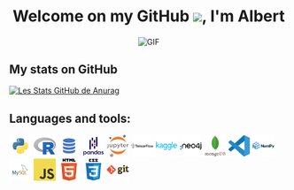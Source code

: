 
<h1 align="center">Welcome on my GitHub <img src="https://raw.githubusercontent.com/MartinHeinz/MartinHeinz/master/wave.gif" width="30px">, I'm Albert</h1>

<p align="center"><img align="center" alt="GIF" src="https://github.com/abhisheknaiidu/abhisheknaiidu/blob/master/code.gif?raw=true" width="500" height="320" /></p>


## My stats on GitHub

[![Les Stats GitHub de Anurag](https://github-readme-stats.vercel.app/api?username=albertdwtg&show_icons=true&theme=dark)](https://github.com/albertdwtg/github-readme-stats)

## Languages and tools:  

<code><img height="40" src="https://raw.githubusercontent.com/github/explore/80688e429a7d4ef2fca1e82350fe8e3517d3494d/topics/python/python.png"></code>
<code><img height="40" src="https://raw.githubusercontent.com/github/explore/80688e429a7d4ef2fca1e82350fe8e3517d3494d/topics/r/r.png"></code>
<code><img height="40" src="https://raw.githubusercontent.com/github/explore/80688e429a7d4ef2fca1e82350fe8e3517d3494d/topics/sql/sql.png"></code>
<code><img height="40" src="https://github.com/devicons/devicon/blob/master/icons/pandas/pandas-original-wordmark.svg"></code>
<code><img height="40" src="https://github.com/devicons/devicon/blob/master/icons/jupyter/jupyter-original-wordmark.svg"></code>
<code><img height="40" src="https://github.com/devicons/devicon/blob/master/icons/tensorflow/tensorflow-line-wordmark.svg"></code>
<code><img height="40" src="https://github.com/devicons/devicon/blob/master/icons/kaggle/kaggle-original-wordmark.svg"></code>
<code><img height="40" src="https://github.com/devicons/devicon/blob/master/icons/neo4j/neo4j-original-wordmark.svg"></code>
<code><img height="40" src="https://github.com/devicons/devicon/blob/master/icons/mongodb/mongodb-original-wordmark.svg"></code>
<code><img height="40" src="https://github.com/devicons/devicon/blob/master/icons/vscode/vscode-original.svg"></code>
<code><img height="40" src="https://github.com/devicons/devicon/blob/master/icons/numpy/numpy-original-wordmark.svg"></code>
<code><img height="40" src="https://raw.githubusercontent.com/github/explore/80688e429a7d4ef2fca1e82350fe8e3517d3494d/topics/mysql/mysql.png"></code>
<code><img height="40" src="https://raw.githubusercontent.com/github/explore/80688e429a7d4ef2fca1e82350fe8e3517d3494d/topics/javascript/javascript.png"></code>
<code><img height="40" src="https://raw.githubusercontent.com/github/explore/80688e429a7d4ef2fca1e82350fe8e3517d3494d/topics/html/html.png"></code>
<code><img height="40" src="https://github.com/devicons/devicon/blob/master/icons/css3/css3-original-wordmark.svg"></code>
<code><img height="40" src="https://raw.githubusercontent.com/github/explore/80688e429a7d4ef2fca1e82350fe8e3517d3494d/topics/git/git.png"></code>

<!--
**albertdwtg/albertdwtg** is a ✨ _special_ ✨ repository because its `README.md` (this file) appears on your GitHub profile.

Here are some ideas to get you started:

- 🔭 I’m currently working on ...
- 🌱 I’m currently learning ...
- 👯 I’m looking to collaborate on ...
- 🤔 I’m looking for help with ...
- 💬 Ask me about ...
- 📫 How to reach me: ...
- 😄 Pronouns: ...
- ⚡ Fun fact: ...
-->
